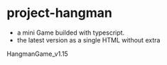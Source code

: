 # project-hangman

- a mini Game builded with typescript.
- the latest version as a single HTML without extra

HangmanGame_v1.15